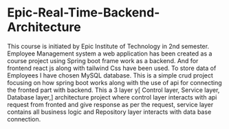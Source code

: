 # Epic-Real-Time-Backend-Architecture
This course is initiated by Epic Institute of Technology in 2nd semester. Employee Management system a web application has been created as a course project using Spring boot frame work as a backend. And for frontend react js along with tailwind Css have been used. To store data of Employees I have chosen  MySQL database. This is a simple crud  project focusing on how spring boot works along with the use of api for connecting the fronted part with backend. This a 3 layer y[ Control layer, Service layer, Database layer,] architecture project where control layer interacts with api request from fronted and give response as per the request, service layer contains all business logic and Repository layer interacts with data base connection.

